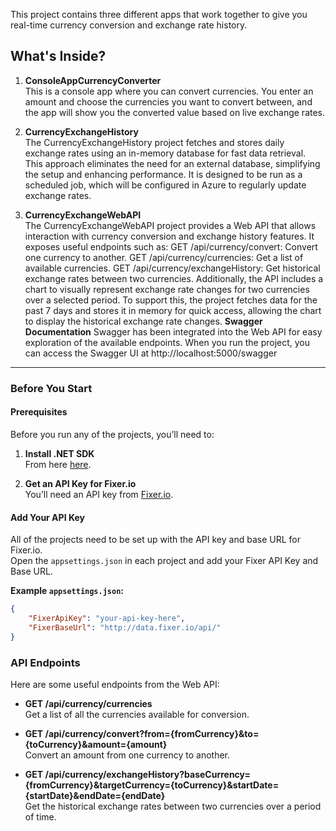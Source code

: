 This project contains three different apps that work together to give you real-time currency conversion and exchange rate history.

## **What's Inside?**

1. **ConsoleAppCurrencyConverter**  
   This is a console app where you can convert currencies. You enter an amount and choose the currencies you want to convert between, and the app will show you the converted value based on live exchange rates.

2. **CurrencyExchangeHistory**  
   The CurrencyExchangeHistory project fetches and stores daily exchange rates using an in-memory database for fast data retrieval. This approach eliminates the need for an external database, simplifying the setup and enhancing performance. It is designed to be run as a scheduled job, which will be configured in Azure to regularly update exchange rates.

4. **CurrencyExchangeWebAPI**  
   The CurrencyExchangeWebAPI project provides a Web API that allows interaction with currency conversion and exchange history features. It exposes useful endpoints such as:
   GET /api/currency/convert: Convert one currency to another.
   GET /api/currency/currencies: Get a list of available currencies.
   GET /api/currency/exchangeHistory: Get historical exchange rates between two currencies.
   Additionally, the API includes a chart to visually represent exchange rate changes for two currencies over a selected period. To support this, the project fetches data for the past 7 days and stores it in memory for quick access, allowing the chart to display the historical exchange rate changes.
**Swagger Documentation**
Swagger has been integrated into the Web API for easy exploration of the available endpoints. When you run the project, you can access the Swagger UI at http://localhost:5000/swagger

---

### **Before You Start**

#### Prerequisites

Before you run any of the projects, you’ll need to:

1. **Install .NET SDK**  
   From here [here](https://dotnet.microsoft.com/download).

2. **Get an API Key for Fixer.io**  
   You’ll need an API key from [Fixer.io](https://fixer.io/). 

#### **Add Your API Key**  
All of the projects need to be set up with the API key and base URL for Fixer.io.  
Open the `appsettings.json` in each project and add your Fixer API Key and Base URL.  

**Example `appsettings.json`:**
```json
{
    "FixerApiKey": "your-api-key-here",
    "FixerBaseUrl": "http://data.fixer.io/api/"
}
```
### **API Endpoints**

Here are some useful endpoints from the Web API:

- **GET /api/currency/currencies**  
  Get a list of all the currencies available for conversion.

- **GET /api/currency/convert?from={fromCurrency}&to={toCurrency}&amount={amount}**  
  Convert an amount from one currency to another.

- **GET /api/currency/exchangeHistory?baseCurrency={fromCurrency}&targetCurrency={toCurrency}&startDate={startDate}&endDate={endDate}**  
  Get the historical exchange rates between two currencies over a period of time.
